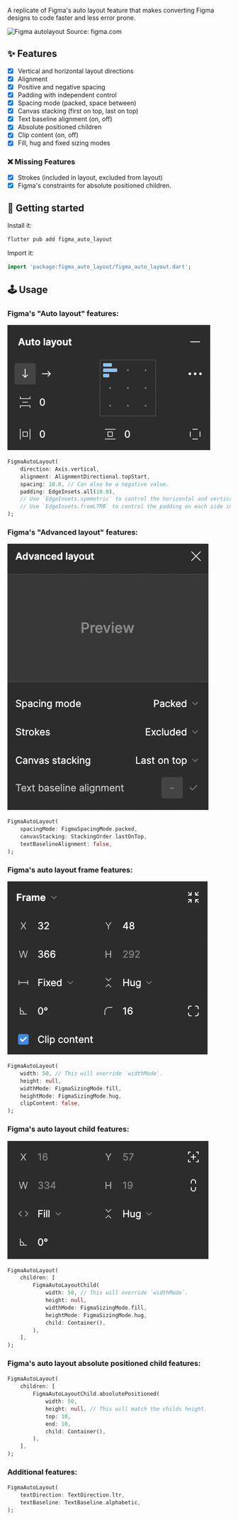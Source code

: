 A replicate of Figma's auto layout feature that makes converting Figma designs to code faster and less error prone.

![Figma autolayout](https://help.figma.com/hc/article_attachments/5979592402839/auto-layout-panel.png)
Source: figma.com

## :sparkles: Features

- [x] Vertical and horizontal layout directions
- [x] Alignment
- [x] Positive and negative spacing
- [x] Padding with independent control
- [x] Spacing mode (packed, space between)
- [x] Canvas stacking (first on top, last on top)
- [x] Text baseline alignment (on, off)
- [x] Absolute positioned children
- [x] Clip content (on, off)
- [x] Fill, hug and fixed sizing modes

### :x: Missing Features
- [x] Strokes (included in layout, excluded from layout)
- [x] Figma's constraints for absolute positioned children.

## :rocket: Getting started

Install it:
``` dart
flutter pub add figma_auto_layout
```

Import it:
``` dart
import 'package:figma_auto_layout/figma_auto_layout.dart';
```

## :joystick: Usage

### Figma's "Auto layout" features:
![Figma autolayout](https://raw.githubusercontent.com/JakesMD/flutter_figma_auto_layout/main/screenshots/figma_auto_layout.png)

``` dart
FigmaAutoLayout(
    direction: Axis.vertical,
    alignment: AlignmentDirectional.topStart,
    spacing: 10.0, // Can also be a negative value.
    padding: EdgeInsets.all(10.0),
    // Use `EdgeInsets.symmetric` to control the horizontal and vertical padding seperately.
    // Use `EdgeInsets.fromLTRB` to control the padding on each side individually.
);
```

### Figma's "Advanced layout" features:
![Figma advanced layout](https://raw.githubusercontent.com/JakesMD/flutter_figma_auto_layout/main/screenshots/figma_advanced_layout.png)

``` dart
FigmaAutoLayout(
    spacingMode: FigmaSpacingMode.packed,
    canvasStacking: StackingOrder.lastOnTop,
    textBaselineAlignment: false,
);
```

### Figma's auto layout frame features:
![Figma advanced layout frame](https://raw.githubusercontent.com/JakesMD/flutter_figma_auto_layout/main/screenshots/figma_auto_layout_frame.png)
``` dart
FigmaAutoLayout(
    width: 50, // This will override `widthMode`.
    height: null,
    widthMode: FigmaSizingMode.fill,
    heightMode: FigmaSizingMode.hug,
    clipContent: false,
);
```

### Figma's auto layout child features:
![Figma auto layout child](https://raw.githubusercontent.com/JakesMD/flutter_figma_auto_layout/main/screenshots/figma_auto_layout_child.png)
``` dart
FigmaAutoLayout(
    children: [
        FigmaAutoLayoutChild(
            width: 50, // This will override `widthMode`.
            height: null,
            widthMode: FigmaSizingMode.fill,
            heightMode: FigmaSizingMode.hug,
            child: Container(),
        ),
    ],
);
```

### Figma's auto layout absolute positioned child features:
``` dart
FigmaAutoLayout(
    children: [
        FigmaAutoLayoutChild.absolutePositioned(
            width: 50,
            height: null, // This will match the childs height.
            top: 10,
            end: 10,
            child: Container(),
        ),
    ],
);
```

### Additional features:
``` dart
FigmaAutoLayout(
    textDirection: TextDirection.ltr,
    textBaseline: TextBaseline.alphabetic,
);
```
